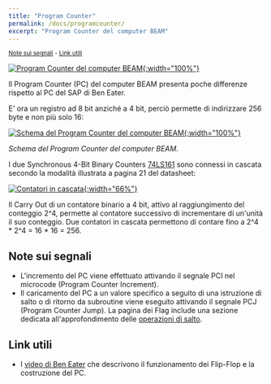 ```yaml
---
title: "Program Counter"
permalink: /docs/programcounter/
excerpt: "Program Counter del computer BEAM"
---
```

<small>[Note sui segnali](#note-sui-segnali) - [Link utili](#link-utili)</small>

[![Program Counter del computer BEAM](../../assets/pc/35-beam-pc.png "Program Counter del computer BEAM"){:width="100%"}](../../assets/pc/35-beam-pc.png)

Il Program Counter (PC) del computer BEAM presenta poche differenze rispetto al PC del SAP di Ben Eater.

E' ora un registro ad 8 bit anziché a 4 bit, perciò permette di indirizzare 256 byte e non più solo 16:

[![Schema del Program Counter del computer BEAM](../../assets/pc/35-program-counter-schema.png "Schema del Program Counter del computer BEAM"){:width="100%"}](../../assets/pc/35-program-counter-schema.png)

*Schema del Program Counter del computer BEAM.*

I due Synchronous 4-Bit Binary Counters <a href="https://www.ti.com/lit/ds/symlink/sn54ls161a-sp.pdf" target="_blank">74LS161</a> sono connessi in cascata secondo la modalità illustrata a pagina 21 del datasheet:

[![Contatori in cascata](../../assets/pc/35-program-counter-161-rco.png "Contatori in cascata"){:width="66%"}](../../assets/pc/35-program-counter-161-rco.png)

Il Carry Out di un contatore binario a 4 bit, attivo al raggiungimento del conteggio 2^4, permette al contatore successivo di incrementare di un'unità il suo conteggio. Due contatori in cascata permettono di contare fino a 2^4 \* 2^4 = 16 \* 16 = 256.

## Note sui segnali

- L'incremento del PC viene effettuato attivando il segnale PCI nel microcode (Program Counter Increment).
- Il caricamento del PC a un valore specifico a seguito di una istruzione di salto o di ritorno da subroutine viene eseguito attivando il segnale PCJ (Program Counter Jump). La pagina dei Flag include una sezione dedicata all'approfondimento delle [operazioni di salto](../flags/#i-salti-condizionali-e-incondizionati).

## Link utili

- I <a href="https://eater.net/8bit/pc" target="_blank">video di Ben Eater</a> che descrivono il funzionamento dei Flip-Flop e la costruzione del PC.
